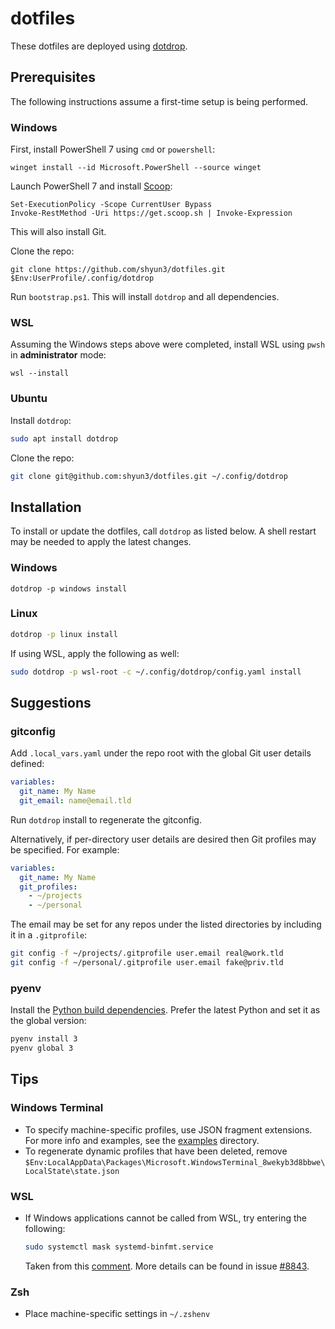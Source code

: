 # dotfiles

These dotfiles are deployed using [dotdrop](https://dotdrop.readthedocs.io/en/latest/).

## Prerequisites

The following instructions assume a first-time setup is being performed.

### Windows

First, install PowerShell 7 using `cmd` or `powershell`:
```pwsh
winget install --id Microsoft.PowerShell --source winget
```

Launch PowerShell 7 and install [Scoop](https://scoop.sh/):
```pwsh
Set-ExecutionPolicy -Scope CurrentUser Bypass
Invoke-RestMethod -Uri https://get.scoop.sh | Invoke-Expression
```
This will also install Git.

Clone the repo:
```pwsh
git clone https://github.com/shyun3/dotfiles.git $Env:UserProfile/.config/dotdrop
```

Run `bootstrap.ps1`. This will install `dotdrop` and all dependencies.

### WSL

Assuming the Windows steps above were completed, install WSL using `pwsh` in
**administrator** mode:
```pwsh
wsl --install
```

### Ubuntu

Install `dotdrop`:
```sh
sudo apt install dotdrop
```

Clone the repo:
```sh
git clone git@github.com:shyun3/dotfiles.git ~/.config/dotdrop
```

## Installation

To install or update the dotfiles, call `dotdrop` as listed below. A shell
restart may be needed to apply the latest changes.

### Windows

```pwsh
dotdrop -p windows install
```

### Linux

```sh
dotdrop -p linux install
```

If using WSL, apply the following as well:
```sh
sudo dotdrop -p wsl-root -c ~/.config/dotdrop/config.yaml install
```

## Suggestions

### gitconfig

Add `.local_vars.yaml` under the repo root with the global Git user details
defined:
```yaml
variables:
  git_name: My Name
  git_email: name@email.tld
```
Run `dotdrop` install to regenerate the gitconfig.

Alternatively, if per-directory user details are desired then Git profiles may
be specified. For example:
```yaml
variables:
  git_name: My Name
  git_profiles:
    - ~/projects
    - ~/personal
```

The email may be set for any repos under the listed directories by including it
in a `.gitprofile`:
```sh
git config -f ~/projects/.gitprofile user.email real@work.tld
git config -f ~/personal/.gitprofile user.email fake@priv.tld
```

### pyenv

Install the [Python build dependencies][python-build-deps]. Prefer the latest
Python and set it as the global version:
```zsh
pyenv install 3
pyenv global 3
```

## Tips

### Windows Terminal

* To specify machine-specific profiles, use JSON fragment extensions. For more
  info and examples, see the [examples](examples/) directory.
* To regenerate dynamic profiles that have been deleted, remove
  `$Env:LocalAppData\Packages\Microsoft.WindowsTerminal_8wekyb3d8bbwe\LocalState\state.json`

### WSL

* If Windows applications cannot be called from WSL, try entering the
  following:
  ```sh
  sudo systemctl mask systemd-binfmt.service
  ```
  Taken from this [comment][wsl-interop-comment]. More details can be found in
  issue [#8843](https://github.com/microsoft/WSL/issues/8843).

### Zsh

* Place machine-specific settings in `~/.zshenv`

[python-build-deps]: https://github.com/pyenv/pyenv?tab=readme-ov-file#install-python-build-dependencies
[wsl-interop-comment]: https://github.com/microsoft/WSL/issues/8843#issuecomment-1624028222
